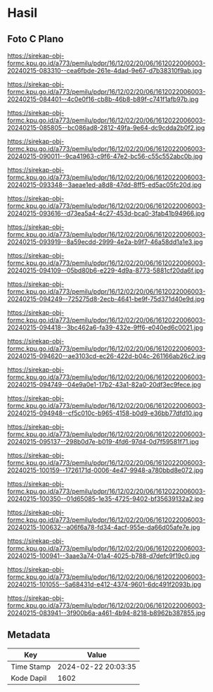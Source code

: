 # Hasil

## Foto C Plano

https://sirekap-obj-formc.kpu.go.id/a773/pemilu/pdpr/16/12/02/20/06/1612022006003-20240215-083310--cea6fbde-261e-4dad-9e67-d7b38310f9ab.jpg

https://sirekap-obj-formc.kpu.go.id/a773/pemilu/pdpr/16/12/02/20/06/1612022006003-20240215-084401--4c0e0f16-cb8b-46b8-b89f-c741f1afb97b.jpg

https://sirekap-obj-formc.kpu.go.id/a773/pemilu/pdpr/16/12/02/20/06/1612022006003-20240215-085805--bc086ad8-2812-49fa-9e64-dc9cdda2b0f2.jpg

https://sirekap-obj-formc.kpu.go.id/a773/pemilu/pdpr/16/12/02/20/06/1612022006003-20240215-090011--9ca41963-c9f6-47e2-bc56-c55c552abc0b.jpg

https://sirekap-obj-formc.kpu.go.id/a773/pemilu/pdpr/16/12/02/20/06/1612022006003-20240215-093348--3aeae1ed-a8d8-47dd-8ff5-ed5ac05fc20d.jpg

https://sirekap-obj-formc.kpu.go.id/a773/pemilu/pdpr/16/12/02/20/06/1612022006003-20240215-093616--d73ea5a4-4c27-453d-bca0-3fab41b94966.jpg

https://sirekap-obj-formc.kpu.go.id/a773/pemilu/pdpr/16/12/02/20/06/1612022006003-20240215-093919--8a59ecdd-2999-4e2a-b9f7-46a58dd1a1e3.jpg

https://sirekap-obj-formc.kpu.go.id/a773/pemilu/pdpr/16/12/02/20/06/1612022006003-20240215-094109--05bd80b6-e229-4d9a-8773-5881cf20da6f.jpg

https://sirekap-obj-formc.kpu.go.id/a773/pemilu/pdpr/16/12/02/20/06/1612022006003-20240215-094249--725275d8-2ecb-4641-be9f-75d371d40e9d.jpg

https://sirekap-obj-formc.kpu.go.id/a773/pemilu/pdpr/16/12/02/20/06/1612022006003-20240215-094418--3bc462a6-fa39-432e-9ff6-e040ed6c0021.jpg

https://sirekap-obj-formc.kpu.go.id/a773/pemilu/pdpr/16/12/02/20/06/1612022006003-20240215-094620--ae3103cd-ec26-422d-b04c-261166ab26c2.jpg

https://sirekap-obj-formc.kpu.go.id/a773/pemilu/pdpr/16/12/02/20/06/1612022006003-20240215-094749--04e9a0e1-17b2-43a1-82a0-20df3ec9fece.jpg

https://sirekap-obj-formc.kpu.go.id/a773/pemilu/pdpr/16/12/02/20/06/1612022006003-20240215-094948--cf5c010c-b965-4158-b0d9-e36bb77dfd10.jpg

https://sirekap-obj-formc.kpu.go.id/a773/pemilu/pdpr/16/12/02/20/06/1612022006003-20240215-095137--298b0d7e-b019-4fd6-97d4-0d7f59581f71.jpg

https://sirekap-obj-formc.kpu.go.id/a773/pemilu/pdpr/16/12/02/20/06/1612022006003-20240215-100159--1726171d-0006-4e47-9948-a780bbd8e072.jpg

https://sirekap-obj-formc.kpu.go.id/a773/pemilu/pdpr/16/12/02/20/06/1612022006003-20240215-100350--01d65085-1e35-4725-9402-bf35639132a2.jpg

https://sirekap-obj-formc.kpu.go.id/a773/pemilu/pdpr/16/12/02/20/06/1612022006003-20240215-100632--a06f6a78-fd34-4acf-955e-da66d05afe7e.jpg

https://sirekap-obj-formc.kpu.go.id/a773/pemilu/pdpr/16/12/02/20/06/1612022006003-20240215-100941--3aae3a74-01a4-4025-b788-d7defc9f19c0.jpg

https://sirekap-obj-formc.kpu.go.id/a773/pemilu/pdpr/16/12/02/20/06/1612022006003-20240215-101055--5a68431d-e412-4374-9601-6dc491f2093b.jpg

https://sirekap-obj-formc.kpu.go.id/a773/pemilu/pdpr/16/12/02/20/06/1612022006003-20240215-083941--3f900b6a-a461-4b94-8218-b8962b387855.jpg


## Metadata

| Key        | Value               |
| ---------- | ------------------- |
| Time Stamp | 2024-02-22 20:03:35 |
| Kode Dapil | 1602                |



